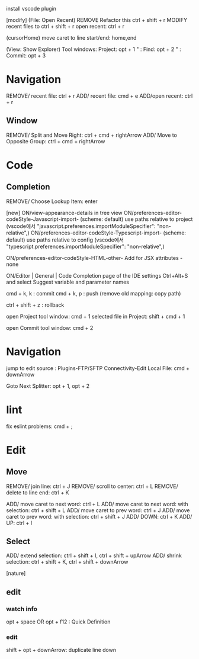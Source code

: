 install vscode plugin

[modify]
(File: Open Recent)
REMOVE Refactor this ctrl + shift + r
MODIFY recent files to ctrl + shift + r
open recent: ctrl + r


(cursorHome)
move caret to line start/end: home,end


(View: Show Explorer)
Tool windows: Project: opt + 1
" : Find: opt + 2
" : Commit: opt + 3

# Navigation
REMOVE/ recent file: ctrl + r
ADD/ recent file: cmd + e
ADD/open recent: ctrl + r


## Window
REMOVE/ Split and Move Right: ctrl + cmd + rightArrow
ADD/ Move to Opposite Group: ctrl + cmd + rightArrow

# Code
## Completion
REMOVE/ Choose Lookup Item: enter

[new]
ON/view-appearance-details in tree view
ON/preferences-editor-codeStyle-Javascript-import- (scheme: default) use paths relative to project (vscode에서 "javascript.preferences.importModuleSpecifier": "non-relative",)
ON/preferences-editor-codeStyle-Typescript-import- (scheme: default) use paths relative to config (vscode에서 "typescript.preferences.importModuleSpecifier": "non-relative",)

ON/preferences-editor-codeStyle-HTML-other- Add for JSX attributes - none

ON/Editor | General | Code Completion page of the IDE settings Ctrl+Alt+S and select Suggest variable and parameter names



cmd + k, k : commit
cmd + k, p : push (remove old mapping: copy path)

ctrl + shift + z : rollback


open Project tool window: cmd + 1
selected file in Project: shift + cmd + 1

open Commit tool window: cmd + 2


# Navigation

jump to edit source :
    Plugins-FTP/SFTP Connectivity-Edit Local File: cmd + downArrow

Goto Next Splitter: opt + 1, opt + 2

# lint
fix eslint problems: cmd + ;


# Edit
## Move

REMOVE/ join line: ctrl + J
REMOVE/ scroll to center: ctrl + L
REMOVE/ delete to line end: ctrl + K

ADD/ move caret to next word: ctrl + L
ADD/ move caret to next word: with selection: ctrl + shift + L
ADD/ move caret to prev word: ctrl + J
ADD/ move caret to prev word: with selection: ctrl + shift + J
ADD/ DOWN: ctrl + K
ADD/ UP: ctrl + I


## Select
ADD/ extend selection: ctrl + shift + I, ctrl + shift + upArrow
ADD/ shrink selection: ctrl + shift + K, ctrl + shift + downArrow


[nature]

## edit

### watch info
opt + space   OR   opt + f12 : Quick Definition

### edit
shift + opt + downArrow: duplicate line down
